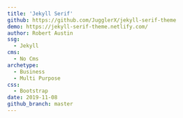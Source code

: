 ```yaml
---
title: 'Jekyll Serif'
github: https://github.com/JugglerX/jekyll-serif-theme
demo: https://jekyll-serif-theme.netlify.com/
author: Robert Austin
ssg:
  - Jekyll
cms:
  - No Cms
archetype:
  - Business
  - Multi Purpose
css:
  - Bootstrap
date: 2019-11-08
github_branch: master
---
```

